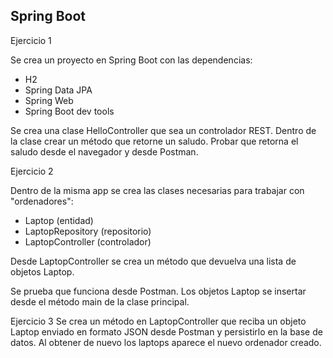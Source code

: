 ## Spring Boot
Ejercicio 1

Se crea un proyecto en Spring Boot con las dependencias:

* H2
* Spring Data JPA
* Spring Web
* Spring Boot dev tools

Se crea una clase HelloController que sea un controlador REST.
Dentro de la clase crear un método que retorne un saludo.
Probar que retorna el saludo desde el navegador y desde Postman.

Ejercicio 2

Dentro de la misma app se crea las clases necesarias para trabajar con "ordenadores":
* Laptop (entidad)
* LaptopRepository (repositorio)
* LaptopController (controlador)

Desde LaptopController se crea un método que devuelva una lista de objetos Laptop.

Se prueba que funciona desde Postman.
Los objetos Laptop se insertar desde el método main de la clase principal.

Ejercicio 3
Se crea un método en LaptopController que reciba un objeto Laptop enviado en formato JSON desde Postman y persistirlo en la base de datos. 
Al obtener de nuevo los laptops aparece el nuevo ordenador creado.